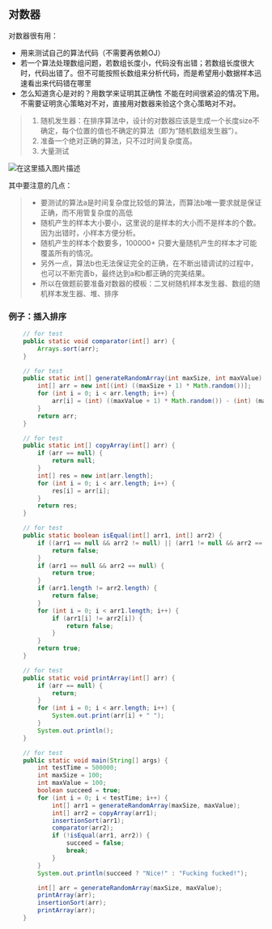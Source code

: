 ## 对数器

对数器很有用：

- 用来测试自己的算法代码（不需要再依赖OJ）
- 若一个算法处理数组问题，若数组长度小，代码没有出错；若数组长度很大时，代码出错了。但不可能按照长数组来分析代码，而是希望用小数据样本迅速看出来代码错在哪里
- 怎么知道贪心是对的？用数学来证明其正确性 不能在时间很紧迫的情况下用。不需要证明贪心策略对不对，直接用对数器来验这个贪心策略对不对。

> 1. 随机发生器：在排序算法中，设计的对数器应该是生成一个长度size不确定，每个位置的值也不确定的算法（即为“随机数组发生器”）。
> 2. 准备一个绝对正确的算法，只不过时间复杂度高。
> 3. 大量测试

![在这里插入图片描述](https://img-blog.csdnimg.cn/20210126233713473.png?x-oss-process=image/watermark,type_ZmFuZ3poZW5naGVpdGk,shadow_10,text_aHR0cHM6Ly9ibG9nLmNzZG4ubmV0L2d4MTc4NjQzNzM4MjI=,size_16,color_FFFFFF,t_70)

其中要注意的几点：

> - 要测试的算法a是时间复杂度比较低的算法，而算法b唯一要求就是保证正确，而不用管复杂度的高低
> - 随机产生的样本大小要小，这里说的是样本的大小而不是样本的个数。因为出错时，小样本方便分析。
> - 随机产生的样本个数要多，100000+ 只要大量随机产生的样本才可能覆盖所有的情况。
> - 另外一点，算法b也无法保证完全的正确，在不断出错调试的过程中，也可以不断完善b，最终达到a和b都正确的完美结果。
> - 所以在做题前要准备对数器的模板：二叉树随机样本发生器、数组的随机样本发生器、堆、排序

### 例子：插入排序

```java
	// for test
	public static void comparator(int[] arr) {
		Arrays.sort(arr);
	}

	// for test
	public static int[] generateRandomArray(int maxSize, int maxValue) {
		int[] arr = new int[(int) ((maxSize + 1) * Math.random())];
		for (int i = 0; i < arr.length; i++) {
			arr[i] = (int) ((maxValue + 1) * Math.random()) - (int) (maxValue * Math.random());
		}
		return arr;
	}

	// for test
	public static int[] copyArray(int[] arr) {
		if (arr == null) {
			return null;
		}
		int[] res = new int[arr.length];
		for (int i = 0; i < arr.length; i++) {
			res[i] = arr[i];
		}
		return res;
	}

	// for test
	public static boolean isEqual(int[] arr1, int[] arr2) {
		if ((arr1 == null && arr2 != null) || (arr1 != null && arr2 == null)) {
			return false;
		}
		if (arr1 == null && arr2 == null) {
			return true;
		}
		if (arr1.length != arr2.length) {
			return false;
		}
		for (int i = 0; i < arr1.length; i++) {
			if (arr1[i] != arr2[i]) {
				return false;
			}
		}
		return true;
	}

	// for test
	public static void printArray(int[] arr) {
		if (arr == null) {
			return;
		}
		for (int i = 0; i < arr.length; i++) {
			System.out.print(arr[i] + " ");
		}
		System.out.println();
	}

	// for test
	public static void main(String[] args) {
		int testTime = 500000;
		int maxSize = 100;
		int maxValue = 100;
		boolean succeed = true;
		for (int i = 0; i < testTime; i++) {
			int[] arr1 = generateRandomArray(maxSize, maxValue);
			int[] arr2 = copyArray(arr1);
			insertionSort(arr1);
			comparator(arr2);
			if (!isEqual(arr1, arr2)) {
				succeed = false;
				break;
			}
		}
		System.out.println(succeed ? "Nice!" : "Fucking fucked!");

		int[] arr = generateRandomArray(maxSize, maxValue);
		printArray(arr);
		insertionSort(arr);
		printArray(arr);
	}


```


